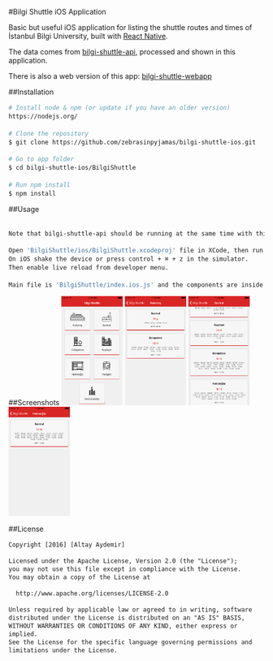 #Bilgi Shuttle iOS Application

Basic but useful iOS application for listing the shuttle routes and times of İstanbul Bilgi University, built with [React Native](https://facebook.github.io/react-native/).

The data comes from [bilgi-shuttle-api](https://github.com/mdegis/bilgi-shuttle/), processed and shown in this application.

There is also a web version of this app: [bilgi-shuttle-webapp](https://github.com/zebrasinpyjamas/bilgi-shuttle-webapp)

##Installation
```bash
# Install node & npm (or update if you have an older version)
https://nodejs.org/

# Clone the repository
$ git clone https://github.com/zebrasinpyjamas/bilgi-shuttle-ios.git

# Go to app folder
$ cd bilgi-shuttle-ios/BilgiShuttle

# Run npm install
$ npm install
```

##Usage
```bash

Note that bilgi-shuttle-api should be running at the same time with this app to get shuttle data.

Open 'BilgiShuttle/ios/BilgiShuttle.xcodeproj' file in XCode, then run iOS simulator.
On iOS shake the device or press control + ⌘ + z in the simulator. 
Then enable live reload from developer menu.

Main file is 'BilgiShuttle/index.ios.js' and the components are inside 'App' folder.
```

##Screenshots
<img src="Screenshots/bs_ios_1.png" width="24%">
<img src="Screenshots/bs_ios_2.png" width="24%">
<img src="Screenshots/bs_ios_3.png" width="24%">
<img src="Screenshots/bs_ios_4.png" width="24%">

##License

	Copyright [2016] [Altay Aydemir]

    Licensed under the Apache License, Version 2.0 (the "License");
    you may not use this file except in compliance with the License.
    You may obtain a copy of the License at

      http://www.apache.org/licenses/LICENSE-2.0

    Unless required by applicable law or agreed to in writing, software
    distributed under the License is distributed on an "AS IS" BASIS,
    WITHOUT WARRANTIES OR CONDITIONS OF ANY KIND, either express or implied.
    See the License for the specific language governing permissions and
    limitations under the License.